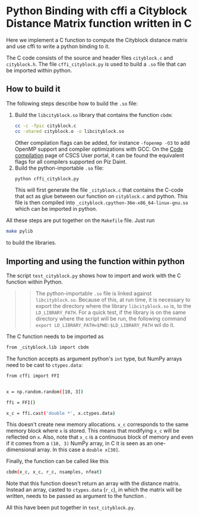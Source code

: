 # Python Binding with cffi a Cityblock Distance Matrix function written in C

Here we implement a C function to compute the Cityblock distance matrix and use cffi to write a python binding to
it.

The C code consists of the source and header files `cityblock.c` and `cityblock.h`. The file `cffi_cityblock.py` is used to build a `.so` file that can be imported within python.

## How to build it
The following steps describe how to build the `.so` file:
 1. Build the `libcityblock.so` library that contains the function `cbdm`:
    ```bash
    cc -c -fpic cityblock.c
    cc -shared cityblock.o -o libcityblock.so
    ```
    Other compilation flags can be added, for instance `-fopenmp -O3` to add OpenMP support and compiler optimizations with GCC.
    On the [Code compilation](https://user.cscs.ch/computing/compilation/) page of CSCS User portal, it can be found
    the equivalent flags for all compilers supported on Piz Daint.
 2. Build the python-importable `.so` file:
    ```bash
    python cffi_cityblock.py
    ```
    This will first generate the file `_cityblock.c` that contains the C-code that act as glue between our function on `cityblock.c` and python.
    This file is then compiled into `_cityblock.cpython-36m-x86_64-linux-gnu.so` which can be imported in python.

All these steps are put together on the `Makefile` file. Just run
```bash
make pylib
```
to build the libraries.

## Importing and using the function within python    
The script `test_cityblock.py` shows how to import and work with the C function within Python.

>>The python-importable `.so` file is linked against `libcityblock.so`.
    Because of this, at run time, it is necessary to export the directory where the library `libcityblock.so` is,
    to the `LD_LIBRARY_PATH`. For a quick test, if the library is on
    the same directory where the script will be run, the following command `export LD_LIBRARY_PATH=$PWD:$LD_LIBRARY_PATH` wil do it.
    
The C function needs to be imported as
```bash
from _cityblock.lib import cbdm
```

The function accepts as argument python's `int` type, but NumPy arrays need to be cast to `ctypes.data`:
```bash
from cffi import FFI


x = np.random.random([10, 3])

ffi = FFI()

x_c = ffi.cast('double *', x.ctypes.data)
```
This doesn't create new memory allocations. `x_c` corresponds to the same memory block where `x` is stored.
This means that modifying `x_c` will be reflected on `x`. Also, note that `x_c` is a continuous block of memory
and even if it comes from a `(10, 3)` NumPy array, in C it is seen as an one-dimensional array.
In this case a `double x[30]`.

Finally, the function can be called like this
```bash
cbdm(x_c, x_c, r_c, nsamples, nfeat)
```
Note that this function doesn't return an array with the distance matrix. Instead an array, casted
to `ctypes.data` (`r_c`), in which the matrix will be written, needs to be passed as argument to the function .

All this have been put together in `test_cityblock.py`.
